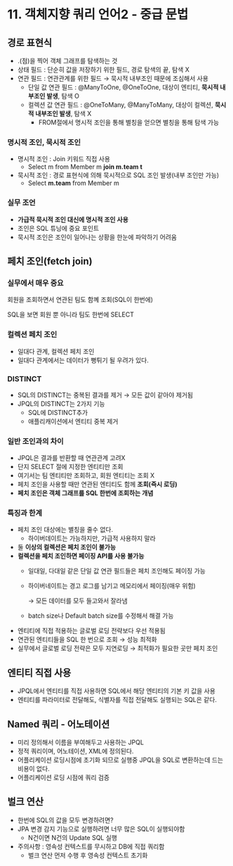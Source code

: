# 11. 객체지향 쿼리 언어2 - 중급 문법

## 경로 표현식

- .(점)을 찍어 객체 그래프를 탐색하는 것
- 상태 필드 : 단순히 값을 저장하기 위한 필드, 경로 탐색의 끝, 탐색 X
- 연관 필드 : 연관관계를 위한 필드 → 묵시적 내부조인 때문에 조심해서 사용
    - 단일 값 연관 필드 : @ManyToOne, @OneToOne, 대상이 엔티티, **묵시적 내부조인 발생**, 탐색 O
    - 컬렉션 값 연관 필드 : @OneToMany, @ManyToMany, 대상이 컬렉션, **묵시적 내부조인 발생**, 탐색 X
        - FROM절에서 명시적 조인을 통해 별칭을 얻으면 별칭을 통해 탐색 가능

### 명시적 조인, 묵시적 조인

- 명시적 조인 : Join 키워드 직접 사용
    - Select m from Member m **join m.team t**
- 묵시적 조인 : 경로 표현식에 의해 묵시적으로 SQL 조인 발생(내부 조인만 가능)
    - Select **m.team** from Member m

### 실무 조언

- **가급적 묵시적 조인 대신에 명시적 조인 사용**
- 조인은 SQL 튜닝에 중요 포인트
- 묵시적 조인은 조인이 일어나는 상황을 한눈에 파악하기 어려움

## 페치 조인(fetch join)

### 실무에서 매우 중요

회원을 조회하면서 연관된 팀도 함꼐 조회(SQL이 한번에)

SQL을 보면 회원 뿐 아니라 팀도 한번에 SELECT

### 컬렉션 페치 조인

- 일대다 관계, 컬렉션 페치 조인
- 일대다 관계에서는 데이터가 뻥튀기 될 우려가 있다.

### DISTINCT

- SQL의 DISTINCT는 중복된 결과를 제거 → 모든 값이 같아야 제거됨
- JPQL의 DISTINCT는 2가지 기능
    - SQL에 DISTINCT추가
    - 애플리캐이션에서 엔티티 중복 제거

### 일반 조인과의 차이

- JPQL은 결과를 반환할 때 연관관계 고려X
- 단지 SELECT 절에 지정한 엔티티만 조회
- 여기서는 팀 엔티티만 조회하고, 회원 엔티티는 조회 X
- 페치 조인을 사용할 때만 연관된 엔티티도 함께 **조회(즉시 로딩)**
- **페치 조인은 객체 그래프를 SQL 한번에 조회하는 개념**

### 특징과 한계

- 페치 조인 대상에는 별칭을 줄수 없다.
    - 하이버데이트는 가능하지만, 가급적 사용하지 말라
- 둘 **이상의 컬렉션은 페치 조인이 불가능**
- **컬렉션을 페치 조인하면 페이징 API를 사용 불가능**
    - 일대일, 다대일 같은 단일 값 연관 필드들은 페치 조인해도 페이징 가능
    - 하이버네이트는 경고 로그를 남기고 메모리에서 페이징(매우 위험)
        
        → 모든 데이터를 모두 들고와서 잘라냄
        
    - batch size나 Default batch size를 수정해서 해결 가능
- 엔티티에 직접 적용하는 글로벌 로딩 전략보다 우선 적용됨
- 연관된 엔티티들을 SQL 한 번으로 조회 → 성능 최적화
- 실무에서 글로벌 로딩 전략은 모두 지연로딩 → 최적화가 필요한 곳만 페치 조인

## 엔티티 직접 사용

- JPQL에서 엔티티를 직접 사용하면 SQL에서 해당 엔티티의 기본 키 값을 사용
- 엔티티를 파라미터로 전달해도, 식별자를 직접 전달해도 실행되는 SQL은 같다.

## Named 쿼리 - 어노테이션

- 미리 정의해서 이름을 부여해두고 사용하는 JPQL
- 정적 쿼리이며, 어노테이션, XML에 정의된다.
- 어플리케이션 로딩시점에 초기화 되므로 실행중 JPQL을 SQL로 변환하는데 드는 비용이 없다.
- 어플리케이션 로딩 시점에 쿼리 검증

## 벌크 연산

- 한번에 SQL의 값을 모두 변경하려면?
- JPA 변경 감지 기능으로 실행하려면 너무 많은 SQL이 실행되야함
    - N건이면 N건의 Update SQL 실행
- 주의사항 : 영속성 컨텍스트를 무시하고 DB에 직접 쿼리함
    - 벌크 연산 먼저 수행 후 영속성 컨텍스트 초기화